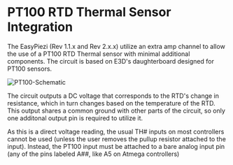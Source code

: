 # PT100 RTD Thermal Sensor Integration

The EasyPiezi (Rev 1.1.x and Rev 2.x.x) utilize an extra amp channel to allow the use of a PT100 RTD Thermal sensor with minimal additional components. The circuit is based on E3D's daughterboard designed for PT100 sensors.

![PT100-Schematic](../../assets/images/schematics/PT100-Schematic.jpg)

The circuit outputs a DC voltage that corresponds to the RTD's change in resistance, which in turn changes based on the temperature of the RTD. This output shares a common ground with other parts of the circuit, so only one additonal output pin is required to utilize it.

As this is a direct voltage reading, the usual TH# inputs on most controllers cannot be used (unless the user removes the pullup resistor attached to the input). Instead, the PT100 input must be attached to a bare analog input pin (any of the pins labeled A##, like A5 on Atmega controllers)
